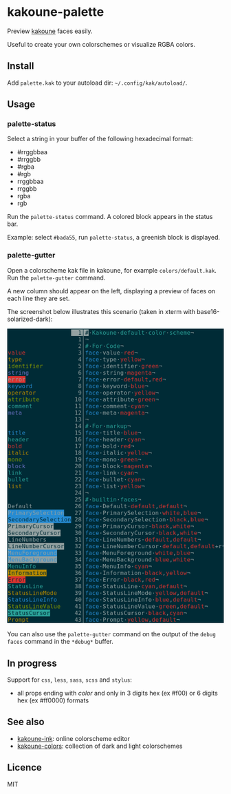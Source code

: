 # kakoune-palette

Preview [kakoune](http://kakoune.org) faces easily.

Useful to create your own colorschemes or visualize RGBA colors.

## Install

Add `palette.kak` to your autoload dir: `~/.config/kak/autoload/`.

## Usage

### palette-status

Select a string in your buffer of the following hexadecimal format:

- #rrggbbaa
- #rrggbb
- #rgba
- #rgb
- rrggbbaa
- rrggbb
- rgba
- rgb

Run the `palette-status` command. A colored block appears in the status bar.

Example: select `#bada55`, run `palette-status`, a greenish block is displayed.

### palette-gutter

Open a colorscheme kak file in kakoune, for example `colors/default.kak`. Run the `palette-gutter` command.

A new column should appear on the left, displaying a preview of faces on each line they are set.

The screenshot below illustrates this scenario (taken in xterm with base16-solarized-dark):

![kakoune-palette](https://raw.githubusercontent.com/Delapouite/kakoune-palette/master/screenshot.png)

You can also use the `palette-gutter` command on the output of the `debug faces` command in the `*debug*` buffer.

## In progress

Support for `css`, `less`, `sass`, `scss` and `stylus`:
- all props ending with *color* and only in 3 digits hex (ex #f00) or 6 digits hex (ex #ff0000) formats

## See also

- [kakoune-ink](https://delapouite.github.io/kakoune-ink/): online colorscheme editor
- [kakoune-colors](https://github.com/delapouite/kakoune-colors): collection of dark and light colorschemes

## Licence

MIT
